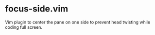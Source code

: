 # focus-side.vim
Vim plugin to center the pane on one side to prevent head twisting while coding full screen. 
